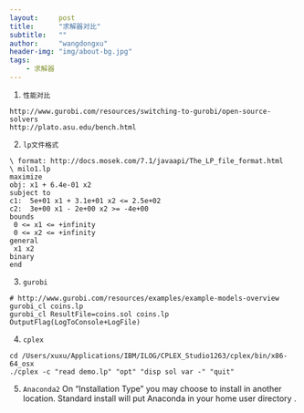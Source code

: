 ```yaml
---
layout:     post
title:      "求解器对比"
subtitle:   ""
author:     "wangdongxu"
header-img: "img/about-bg.jpg"
tags:
    - 求解器
---
```


1. `性能对比`
```
http://www.gurobi.com/resources/switching-to-gurobi/open-source-solvers
http://plato.asu.edu/bench.html
```
2. `lp文件格式`
```
\ format: http://docs.mosek.com/7.1/javaapi/The_LP_file_format.html
\ milo1.lp
maximize 
obj: x1 + 6.4e-01 x2 
subject to 
c1:  5e+01 x1 + 3.1e+01 x2 <= 2.5e+02 
c2:  3e+00 x1 - 2e+00 x2 >= -4e+00 
bounds 
 0 <= x1 <= +infinity 
 0 <= x2 <= +infinity 
general 
 x1 x2
binary
end 
```
3. `gurobi`
```
# http://www.gurobi.com/resources/examples/example-models-overview
gurobi_cl coins.lp
gurobi_cl ResultFile=coins.sol coins.lp
OutputFlag(LogToConsole+LogFile)
```
4. `cplex`
```
cd /Users/xuxu/Applications/IBM/ILOG/CPLEX_Studio1263/cplex/bin/x86-64_osx
./cplex -c "read demo.lp" "opt" "disp sol var -" "quit"
```
5. `Anaconda2`
On “Installation Type” you may choose to install in another location. Standard install will put Anaconda in your home user directory .